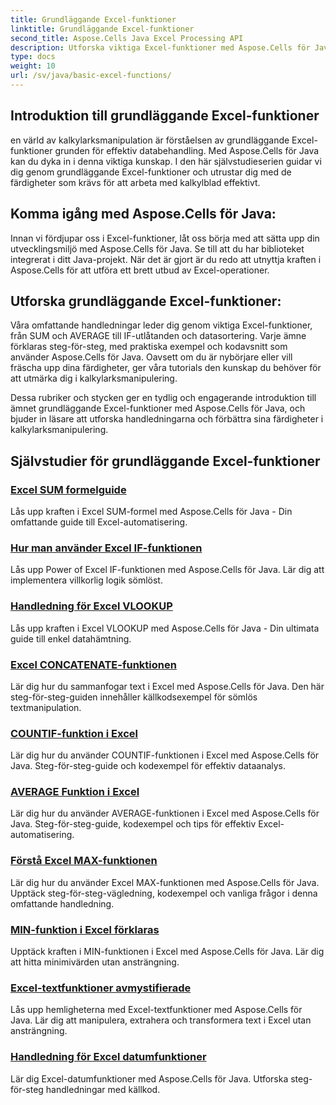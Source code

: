 ```yaml
---
title: Grundläggande Excel-funktioner
linktitle: Grundläggande Excel-funktioner
second_title: Aspose.Cells Java Excel Processing API
description: Utforska viktiga Excel-funktioner med Aspose.Cells för Java. Våra handledningar täcker grunderna steg-för-steg. Kom igång med kalkylarksmanipulering
type: docs
weight: 10
url: /sv/java/basic-excel-functions/
---
```

## Introduktion till grundläggande Excel-funktioner

en värld av kalkylarksmanipulation är förståelsen av grundläggande Excel-funktioner grunden för effektiv databehandling. Med Aspose.Cells för Java kan du dyka in i denna viktiga kunskap. I den här självstudieserien guidar vi dig genom grundläggande Excel-funktioner och utrustar dig med de färdigheter som krävs för att arbeta med kalkylblad effektivt.

## Komma igång med Aspose.Cells för Java:

Innan vi fördjupar oss i Excel-funktioner, låt oss börja med att sätta upp din utvecklingsmiljö med Aspose.Cells för Java. Se till att du har biblioteket integrerat i ditt Java-projekt. När det är gjort är du redo att utnyttja kraften i Aspose.Cells för att utföra ett brett utbud av Excel-operationer.

## Utforska grundläggande Excel-funktioner:

Våra omfattande handledningar leder dig genom viktiga Excel-funktioner, från SUM och AVERAGE till IF-utlåtanden och datasortering. Varje ämne förklaras steg-för-steg, med praktiska exempel och kodavsnitt som använder Aspose.Cells för Java. Oavsett om du är nybörjare eller vill fräscha upp dina färdigheter, ger våra tutorials den kunskap du behöver för att utmärka dig i kalkylarksmanipulering.

Dessa rubriker och stycken ger en tydlig och engagerande introduktion till ämnet grundläggande Excel-funktioner med Aspose.Cells för Java, och bjuder in läsare att utforska handledningarna och förbättra sina färdigheter i kalkylarksmanipulering.

## Självstudier för grundläggande Excel-funktioner
### [Excel SUM formelguide](./excel-sum-formula-guide/)
Lås upp kraften i Excel SUM-formel med Aspose.Cells för Java - Din omfattande guide till Excel-automatisering.
### [Hur man använder Excel IF-funktionen](./how-to-use-excel-if-function/)
Lås upp Power of Excel IF-funktionen med Aspose.Cells för Java. Lär dig att implementera villkorlig logik sömlöst.
### [Handledning för Excel VLOOKUP](./excel-vlookup-tutorial/)
Lås upp kraften i Excel VLOOKUP med Aspose.Cells för Java - Din ultimata guide till enkel datahämtning.
### [Excel CONCATENATE-funktionen](./excel-concatenate-function/)
Lär dig hur du sammanfogar text i Excel med Aspose.Cells för Java. Den här steg-för-steg-guiden innehåller källkodsexempel för sömlös textmanipulation.
### [COUNTIF-funktion i Excel](./countif-function-in-excel/)
Lär dig hur du använder COUNTIF-funktionen i Excel med Aspose.Cells för Java. Steg-för-steg-guide och kodexempel för effektiv dataanalys.
### [AVERAGE Funktion i Excel](./average-function-in-excel/)
Lär dig hur du använder AVERAGE-funktionen i Excel med Aspose.Cells för Java. Steg-för-steg-guide, kodexempel och tips för effektiv Excel-automatisering.
### [Förstå Excel MAX-funktionen](./understanding-excel-max-function/)
Lär dig hur du använder Excel MAX-funktionen med Aspose.Cells för Java. Upptäck steg-för-steg-vägledning, kodexempel och vanliga frågor i denna omfattande handledning.
### [MIN-funktion i Excel förklaras](./min-function-in-excel-explained/)
Upptäck kraften i MIN-funktionen i Excel med Aspose.Cells för Java. Lär dig att hitta minimivärden utan ansträngning.
### [Excel-textfunktioner avmystifierade](./excel-text-functions-demystified/)
Lås upp hemligheterna med Excel-textfunktioner med Aspose.Cells för Java. Lär dig att manipulera, extrahera och transformera text i Excel utan ansträngning.
### [Handledning för Excel datumfunktioner](./excel-date-functions-tutorial/)
Lär dig Excel-datumfunktioner med Aspose.Cells för Java. Utforska steg-för-steg handledningar med källkod.
